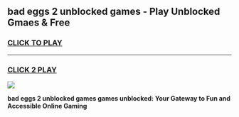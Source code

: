 
## bad eggs 2 unblocked games - Play Unblocked Gmaes & Free
<h3>
<a href="https://news.freeplayer.one?title=bad_eggs_2_unblocked_games&ref=16F">CLICK TO PLAY</a></h3>
<hr>

<h3>
<a href="https://news.freeplayer.one?title=bad_eggs_2_unblocked_games&ref=16F">CLICK 2 PLAY</a>
  
</h3>

<a href="https://news.freeplayer.one?title=bad_eggs_2_unblocked_games&ref=16F/"><img src="https://clearcache.store/games.png"></a>


**bad eggs 2 unblocked games games unblocked: Your Gateway to Fun and Accessible Online Gaming**
